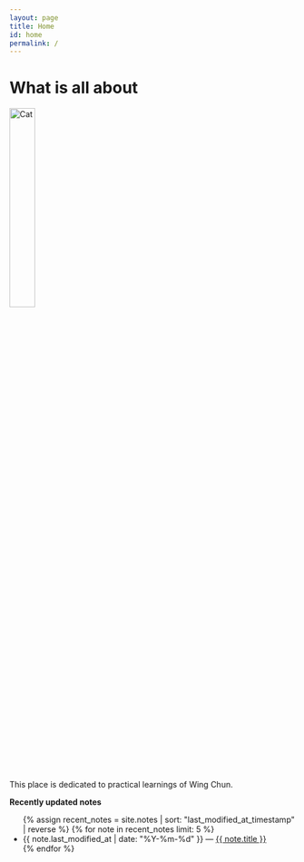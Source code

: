 ```yaml
---
layout: page
title: Home
id: home
permalink: /
---
```


# What is all about

<img src="{{ site.baseurl }}/assets/cat_attack.webp" alt="Cat" style="width: 30%; display: block; margin-left: 0; margin-right: auto;">

This place is dedicated to practical learnings of Wing Chun. 

<strong>Recently updated notes</strong>

<ul>
  {% assign recent_notes = site.notes | sort: "last_modified_at_timestamp" | reverse %}
  {% for note in recent_notes limit: 5 %}
    <li>
      {{ note.last_modified_at | date: "%Y-%m-%d" }} — <a class="internal-link" href="{{ site.baseurl }}{{ note.url }}">{{ note.title }}</a>
    </li>
  {% endfor %}
</ul>

<style>
  .wrapper {
    max-width: 46em;
  }
</style>


